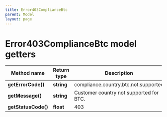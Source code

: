 ```yaml
---
title: Error403ComplianceBtc
parent: Model
layout: page
---
```


# Error403ComplianceBtc model getters

Method name | Return type | Description | Notes
------------ | ------------- | ------------- | -------------
**getErrorCode()** | **string** | compliance.country.btc.not.supported |
**getMessage()** | **string** | Customer country not supported for BTC. |
**getStatusCode()** | **float** | 403 |

